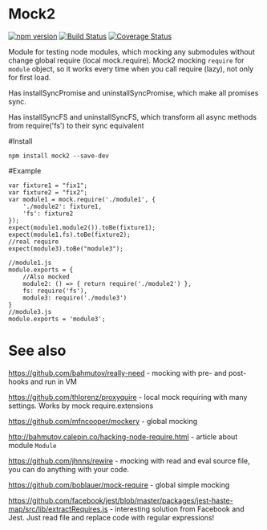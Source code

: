 # Mock2

[![npm version](https://badge.fury.io/js/mock2.svg)](https://badge.fury.io/js/mock2)
[![Build Status](https://travis-ci.org/arvitaly/mock2.svg?branch=master)](https://travis-ci.org/arvitaly/mock2)
[![Coverage Status](https://coveralls.io/repos/github/arvitaly/mock2/badge.svg?branch=master)](https://coveralls.io/github/arvitaly/mock2?branch=master)

Module for testing node modules, which mocking any submodules without change global require (local mock.require). Mock2 mocking `require` for `module` object, so it works every time when you call require (lazy), not only for first load.

Has installSyncPromise and uninstallSyncPromise, which make all promises sync.

Has installSyncFS and uninstallSyncFS, which transform all async methods from require('fs') to their sync equivalent 


#Install

    npm install mock2 --save-dev

#Example

    var fixture1 = "fix1";
    var fixture2 = "fix2";
    var module1 = mock.require('./module1', {
        './module2': fixture1,
        'fs': fixture2
    });
    expect(module1.module2()).toBe(fixture1);
    expect(module1.fs).toBe(fixture2);
    //real require
    expect(module3).toBe("module3");
    
    //module1.js
    module.exports = {
        //Also mocked
        module2: () => { return require('./module2') },
        fs: require('fs'),
        module3: require('./module3')    
    }
    //module3.js
    module.exports = 'module3';
    
# See also

https://github.com/bahmutov/really-need - mocking with pre- and post-hooks and run in VM

https://github.com/thlorenz/proxyquire - local mock requiring with many settings. Works by mock require.extensions

https://github.com/mfncooper/mockery - global mocking

http://bahmutov.calepin.co/hacking-node-require.html - article about module `Module`

https://github.com/jhnns/rewire - mocking with read and eval source file, you can do anything with your code.

https://github.com/boblauer/mock-require - global simple mocking

https://github.com/facebook/jest/blob/master/packages/jest-haste-map/src/lib/extractRequires.js - interesting solution from Facebook and Jest. Just read file and replace code with regular expressions!

